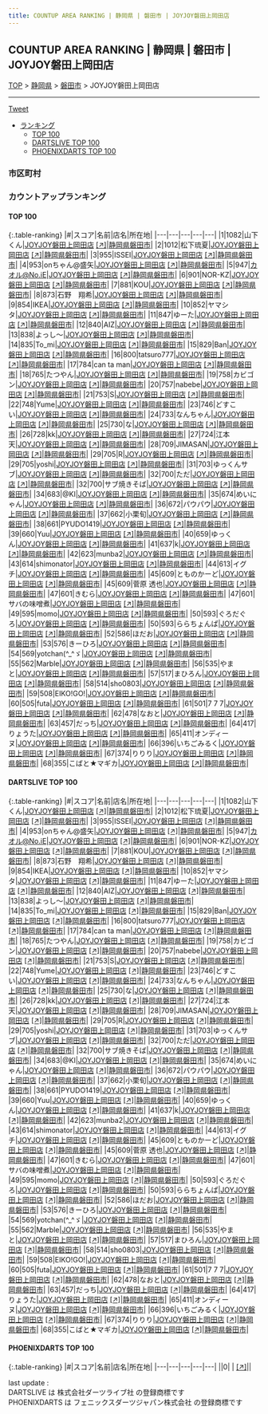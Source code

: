 ```yaml
---
title: COUNTUP AREA RANKING | 静岡県 | 磐田市 | JOYJOY磐田上岡田店
---
```

## COUNTUP AREA RANKING | 静岡県 | 磐田市 | JOYJOY磐田上岡田店

[TOP](/darts/rank/) > [静岡県](/darts/rank/静岡県/) > [磐田市](/darts/rank/静岡県/磐田市/) > JOYJOY磐田上岡田店

___

<a href="https://twitter.com/share?ref_src=twsrc%5Etfw" data-text="COUNTUP AREA RANKING | 静岡県磐田市JOYJOY磐田上岡田店" class="twitter-share-button" data-hashtags="DARTSLIVE,PHOENIXDARTS,darts,ダーツ" data-show-count="false">Tweet</a>

* [ランキング](#カウントアップランキング)
    * [TOP 100](#top-100)
    * [DARTSLIVE TOP 100](#dartslive-top-100)
    * [PHOENIXDARTS TOP 100](#phoenixdarts-top-100)

### 市区町村

<ul>

</ul>

### カウントアップランキング

#### TOP 100



{:.table-ranking}
|#|スコア|名前|店名|所在地|
|---|---|---|---|---|
|1|1082|<span class="rank-name-dl">山下くん</span>|<a href="/darts/rank/shops/cb6082c17771f089b21333aee1bd51e4.html">JOYJOY磐田上岡田店</a> <a href="https://search.dartslive.com/jp/shop/cb6082c17771f089b21333aee1bd51e4">[↗]</a>|<a href="/darts/rank/静岡県/磐田市">静岡県磐田市</a>|
|2|1012|<span class="rank-name-dl">松下琉夏</span>|<a href="/darts/rank/shops/cb6082c17771f089b21333aee1bd51e4.html">JOYJOY磐田上岡田店</a> <a href="https://search.dartslive.com/jp/shop/cb6082c17771f089b21333aee1bd51e4">[↗]</a>|<a href="/darts/rank/静岡県/磐田市">静岡県磐田市</a>|
|3|955|<span class="rank-name-dl">ISSEI</span>|<a href="/darts/rank/shops/cb6082c17771f089b21333aee1bd51e4.html">JOYJOY磐田上岡田店</a> <a href="https://search.dartslive.com/jp/shop/cb6082c17771f089b21333aee1bd51e4">[↗]</a>|<a href="/darts/rank/静岡県/磐田市">静岡県磐田市</a>|
|4|953|<span class="rank-name-dl">onちゃん@盛矢</span>|<a href="/darts/rank/shops/cb6082c17771f089b21333aee1bd51e4.html">JOYJOY磐田上岡田店</a> <a href="https://search.dartslive.com/jp/shop/cb6082c17771f089b21333aee1bd51e4">[↗]</a>|<a href="/darts/rank/静岡県/磐田市">静岡県磐田市</a>|
|5|947|<span class="rank-name-dl">カオル@No.iE</span>|<a href="/darts/rank/shops/cb6082c17771f089b21333aee1bd51e4.html">JOYJOY磐田上岡田店</a> <a href="https://search.dartslive.com/jp/shop/cb6082c17771f089b21333aee1bd51e4">[↗]</a>|<a href="/darts/rank/静岡県/磐田市">静岡県磐田市</a>|
|6|901|<span class="rank-name-dl">NOR-KZ</span>|<a href="/darts/rank/shops/cb6082c17771f089b21333aee1bd51e4.html">JOYJOY磐田上岡田店</a> <a href="https://search.dartslive.com/jp/shop/cb6082c17771f089b21333aee1bd51e4">[↗]</a>|<a href="/darts/rank/静岡県/磐田市">静岡県磐田市</a>|
|7|881|<span class="rank-name-dl">KOU</span>|<a href="/darts/rank/shops/cb6082c17771f089b21333aee1bd51e4.html">JOYJOY磐田上岡田店</a> <a href="https://search.dartslive.com/jp/shop/cb6082c17771f089b21333aee1bd51e4">[↗]</a>|<a href="/darts/rank/静岡県/磐田市">静岡県磐田市</a>|
|8|873|<span class="rank-name-dl">石野　翔希</span>|<a href="/darts/rank/shops/cb6082c17771f089b21333aee1bd51e4.html">JOYJOY磐田上岡田店</a> <a href="https://search.dartslive.com/jp/shop/cb6082c17771f089b21333aee1bd51e4">[↗]</a>|<a href="/darts/rank/静岡県/磐田市">静岡県磐田市</a>|
|9|854|<span class="rank-name-dl">IKEA</span>|<a href="/darts/rank/shops/cb6082c17771f089b21333aee1bd51e4.html">JOYJOY磐田上岡田店</a> <a href="https://search.dartslive.com/jp/shop/cb6082c17771f089b21333aee1bd51e4">[↗]</a>|<a href="/darts/rank/静岡県/磐田市">静岡県磐田市</a>|
|10|852|<span class="rank-name-dl">ヤマシタ</span>|<a href="/darts/rank/shops/cb6082c17771f089b21333aee1bd51e4.html">JOYJOY磐田上岡田店</a> <a href="https://search.dartslive.com/jp/shop/cb6082c17771f089b21333aee1bd51e4">[↗]</a>|<a href="/darts/rank/静岡県/磐田市">静岡県磐田市</a>|
|11|847|<span class="rank-name-dl">ゆーた</span>|<a href="/darts/rank/shops/cb6082c17771f089b21333aee1bd51e4.html">JOYJOY磐田上岡田店</a> <a href="https://search.dartslive.com/jp/shop/cb6082c17771f089b21333aee1bd51e4">[↗]</a>|<a href="/darts/rank/静岡県/磐田市">静岡県磐田市</a>|
|12|840|<span class="rank-name-dl">AIZ</span>|<a href="/darts/rank/shops/cb6082c17771f089b21333aee1bd51e4.html">JOYJOY磐田上岡田店</a> <a href="https://search.dartslive.com/jp/shop/cb6082c17771f089b21333aee1bd51e4">[↗]</a>|<a href="/darts/rank/静岡県/磐田市">静岡県磐田市</a>|
|13|838|<span class="rank-name-dl">よっし～</span>|<a href="/darts/rank/shops/cb6082c17771f089b21333aee1bd51e4.html">JOYJOY磐田上岡田店</a> <a href="https://search.dartslive.com/jp/shop/cb6082c17771f089b21333aee1bd51e4">[↗]</a>|<a href="/darts/rank/静岡県/磐田市">静岡県磐田市</a>|
|14|835|<span class="rank-name-dl">To_mi</span>|<a href="/darts/rank/shops/cb6082c17771f089b21333aee1bd51e4.html">JOYJOY磐田上岡田店</a> <a href="https://search.dartslive.com/jp/shop/cb6082c17771f089b21333aee1bd51e4">[↗]</a>|<a href="/darts/rank/静岡県/磐田市">静岡県磐田市</a>|
|15|829|<span class="rank-name-dl">Ban</span>|<a href="/darts/rank/shops/cb6082c17771f089b21333aee1bd51e4.html">JOYJOY磐田上岡田店</a> <a href="https://search.dartslive.com/jp/shop/cb6082c17771f089b21333aee1bd51e4">[↗]</a>|<a href="/darts/rank/静岡県/磐田市">静岡県磐田市</a>|
|16|800|<span class="rank-name-dl">tatsuro777</span>|<a href="/darts/rank/shops/cb6082c17771f089b21333aee1bd51e4.html">JOYJOY磐田上岡田店</a> <a href="https://search.dartslive.com/jp/shop/cb6082c17771f089b21333aee1bd51e4">[↗]</a>|<a href="/darts/rank/静岡県/磐田市">静岡県磐田市</a>|
|17|784|<span class="rank-name-dl">can ta man</span>|<a href="/darts/rank/shops/cb6082c17771f089b21333aee1bd51e4.html">JOYJOY磐田上岡田店</a> <a href="https://search.dartslive.com/jp/shop/cb6082c17771f089b21333aee1bd51e4">[↗]</a>|<a href="/darts/rank/静岡県/磐田市">静岡県磐田市</a>|
|18|765|<span class="rank-name-dl">たつやん</span>|<a href="/darts/rank/shops/cb6082c17771f089b21333aee1bd51e4.html">JOYJOY磐田上岡田店</a> <a href="https://search.dartslive.com/jp/shop/cb6082c17771f089b21333aee1bd51e4">[↗]</a>|<a href="/darts/rank/静岡県/磐田市">静岡県磐田市</a>|
|19|758|<span class="rank-name-dl">カビゴン</span>|<a href="/darts/rank/shops/cb6082c17771f089b21333aee1bd51e4.html">JOYJOY磐田上岡田店</a> <a href="https://search.dartslive.com/jp/shop/cb6082c17771f089b21333aee1bd51e4">[↗]</a>|<a href="/darts/rank/静岡県/磐田市">静岡県磐田市</a>|
|20|757|<span class="rank-name-dl">nabebe</span>|<a href="/darts/rank/shops/cb6082c17771f089b21333aee1bd51e4.html">JOYJOY磐田上岡田店</a> <a href="https://search.dartslive.com/jp/shop/cb6082c17771f089b21333aee1bd51e4">[↗]</a>|<a href="/darts/rank/静岡県/磐田市">静岡県磐田市</a>|
|21|753|<span class="rank-name-dl">S</span>|<a href="/darts/rank/shops/cb6082c17771f089b21333aee1bd51e4.html">JOYJOY磐田上岡田店</a> <a href="https://search.dartslive.com/jp/shop/cb6082c17771f089b21333aee1bd51e4">[↗]</a>|<a href="/darts/rank/静岡県/磐田市">静岡県磐田市</a>|
|22|748|<span class="rank-name-dl">Yume</span>|<a href="/darts/rank/shops/cb6082c17771f089b21333aee1bd51e4.html">JOYJOY磐田上岡田店</a> <a href="https://search.dartslive.com/jp/shop/cb6082c17771f089b21333aee1bd51e4">[↗]</a>|<a href="/darts/rank/静岡県/磐田市">静岡県磐田市</a>|
|23|746|<span class="rank-name-dl">どすこい</span>|<a href="/darts/rank/shops/cb6082c17771f089b21333aee1bd51e4.html">JOYJOY磐田上岡田店</a> <a href="https://search.dartslive.com/jp/shop/cb6082c17771f089b21333aee1bd51e4">[↗]</a>|<a href="/darts/rank/静岡県/磐田市">静岡県磐田市</a>|
|24|733|<span class="rank-name-dl">なんちゃん</span>|<a href="/darts/rank/shops/cb6082c17771f089b21333aee1bd51e4.html">JOYJOY磐田上岡田店</a> <a href="https://search.dartslive.com/jp/shop/cb6082c17771f089b21333aee1bd51e4">[↗]</a>|<a href="/darts/rank/静岡県/磐田市">静岡県磐田市</a>|
|25|730|<span class="rank-name-dl">な</span>|<a href="/darts/rank/shops/cb6082c17771f089b21333aee1bd51e4.html">JOYJOY磐田上岡田店</a> <a href="https://search.dartslive.com/jp/shop/cb6082c17771f089b21333aee1bd51e4">[↗]</a>|<a href="/darts/rank/静岡県/磐田市">静岡県磐田市</a>|
|26|728|<span class="rank-name-dl">kk</span>|<a href="/darts/rank/shops/cb6082c17771f089b21333aee1bd51e4.html">JOYJOY磐田上岡田店</a> <a href="https://search.dartslive.com/jp/shop/cb6082c17771f089b21333aee1bd51e4">[↗]</a>|<a href="/darts/rank/静岡県/磐田市">静岡県磐田市</a>|
|27|724|<span class="rank-name-dl">江本 天</span>|<a href="/darts/rank/shops/cb6082c17771f089b21333aee1bd51e4.html">JOYJOY磐田上岡田店</a> <a href="https://search.dartslive.com/jp/shop/cb6082c17771f089b21333aee1bd51e4">[↗]</a>|<a href="/darts/rank/静岡県/磐田市">静岡県磐田市</a>|
|28|709|<span class="rank-name-dl">JIMASAN</span>|<a href="/darts/rank/shops/cb6082c17771f089b21333aee1bd51e4.html">JOYJOY磐田上岡田店</a> <a href="https://search.dartslive.com/jp/shop/cb6082c17771f089b21333aee1bd51e4">[↗]</a>|<a href="/darts/rank/静岡県/磐田市">静岡県磐田市</a>|
|29|705|<span class="rank-name-dl">R</span>|<a href="/darts/rank/shops/cb6082c17771f089b21333aee1bd51e4.html">JOYJOY磐田上岡田店</a> <a href="https://search.dartslive.com/jp/shop/cb6082c17771f089b21333aee1bd51e4">[↗]</a>|<a href="/darts/rank/静岡県/磐田市">静岡県磐田市</a>|
|29|705|<span class="rank-name-dl">yoshi</span>|<a href="/darts/rank/shops/cb6082c17771f089b21333aee1bd51e4.html">JOYJOY磐田上岡田店</a> <a href="https://search.dartslive.com/jp/shop/cb6082c17771f089b21333aee1bd51e4">[↗]</a>|<a href="/darts/rank/静岡県/磐田市">静岡県磐田市</a>|
|31|703|<span class="rank-name-dl">ゆっくんサブ</span>|<a href="/darts/rank/shops/cb6082c17771f089b21333aee1bd51e4.html">JOYJOY磐田上岡田店</a> <a href="https://search.dartslive.com/jp/shop/cb6082c17771f089b21333aee1bd51e4">[↗]</a>|<a href="/darts/rank/静岡県/磐田市">静岡県磐田市</a>|
|32|700|<span class="rank-name-dl">ただ</span>|<a href="/darts/rank/shops/cb6082c17771f089b21333aee1bd51e4.html">JOYJOY磐田上岡田店</a> <a href="https://search.dartslive.com/jp/shop/cb6082c17771f089b21333aee1bd51e4">[↗]</a>|<a href="/darts/rank/静岡県/磐田市">静岡県磐田市</a>|
|32|700|<span class="rank-name-dl">サブ焼きそば</span>|<a href="/darts/rank/shops/cb6082c17771f089b21333aee1bd51e4.html">JOYJOY磐田上岡田店</a> <a href="https://search.dartslive.com/jp/shop/cb6082c17771f089b21333aee1bd51e4">[↗]</a>|<a href="/darts/rank/静岡県/磐田市">静岡県磐田市</a>|
|34|683|<span class="rank-name-dl">@KI</span>|<a href="/darts/rank/shops/cb6082c17771f089b21333aee1bd51e4.html">JOYJOY磐田上岡田店</a> <a href="https://search.dartslive.com/jp/shop/cb6082c17771f089b21333aee1bd51e4">[↗]</a>|<a href="/darts/rank/静岡県/磐田市">静岡県磐田市</a>|
|35|674|<span class="rank-name-dl">めいにゃん</span>|<a href="/darts/rank/shops/cb6082c17771f089b21333aee1bd51e4.html">JOYJOY磐田上岡田店</a> <a href="https://search.dartslive.com/jp/shop/cb6082c17771f089b21333aee1bd51e4">[↗]</a>|<a href="/darts/rank/静岡県/磐田市">静岡県磐田市</a>|
|36|672|<span class="rank-name-dl">パウパウ</span>|<a href="/darts/rank/shops/cb6082c17771f089b21333aee1bd51e4.html">JOYJOY磐田上岡田店</a> <a href="https://search.dartslive.com/jp/shop/cb6082c17771f089b21333aee1bd51e4">[↗]</a>|<a href="/darts/rank/静岡県/磐田市">静岡県磐田市</a>|
|37|662|<span class="rank-name-dl">小栗旬</span>|<a href="/darts/rank/shops/cb6082c17771f089b21333aee1bd51e4.html">JOYJOY磐田上岡田店</a> <a href="https://search.dartslive.com/jp/shop/cb6082c17771f089b21333aee1bd51e4">[↗]</a>|<a href="/darts/rank/静岡県/磐田市">静岡県磐田市</a>|
|38|661|<span class="rank-name-dl">PYUDO1419</span>|<a href="/darts/rank/shops/cb6082c17771f089b21333aee1bd51e4.html">JOYJOY磐田上岡田店</a> <a href="https://search.dartslive.com/jp/shop/cb6082c17771f089b21333aee1bd51e4">[↗]</a>|<a href="/darts/rank/静岡県/磐田市">静岡県磐田市</a>|
|39|660|<span class="rank-name-dl">Yuu</span>|<a href="/darts/rank/shops/cb6082c17771f089b21333aee1bd51e4.html">JOYJOY磐田上岡田店</a> <a href="https://search.dartslive.com/jp/shop/cb6082c17771f089b21333aee1bd51e4">[↗]</a>|<a href="/darts/rank/静岡県/磐田市">静岡県磐田市</a>|
|40|659|<span class="rank-name-dl">ゆっくん</span>|<a href="/darts/rank/shops/cb6082c17771f089b21333aee1bd51e4.html">JOYJOY磐田上岡田店</a> <a href="https://search.dartslive.com/jp/shop/cb6082c17771f089b21333aee1bd51e4">[↗]</a>|<a href="/darts/rank/静岡県/磐田市">静岡県磐田市</a>|
|41|637|<span class="rank-name-dl">k</span>|<a href="/darts/rank/shops/cb6082c17771f089b21333aee1bd51e4.html">JOYJOY磐田上岡田店</a> <a href="https://search.dartslive.com/jp/shop/cb6082c17771f089b21333aee1bd51e4">[↗]</a>|<a href="/darts/rank/静岡県/磐田市">静岡県磐田市</a>|
|42|623|<span class="rank-name-dl">munba2</span>|<a href="/darts/rank/shops/cb6082c17771f089b21333aee1bd51e4.html">JOYJOY磐田上岡田店</a> <a href="https://search.dartslive.com/jp/shop/cb6082c17771f089b21333aee1bd51e4">[↗]</a>|<a href="/darts/rank/静岡県/磐田市">静岡県磐田市</a>|
|43|614|<span class="rank-name-dl">shimonator</span>|<a href="/darts/rank/shops/cb6082c17771f089b21333aee1bd51e4.html">JOYJOY磐田上岡田店</a> <a href="https://search.dartslive.com/jp/shop/cb6082c17771f089b21333aee1bd51e4">[↗]</a>|<a href="/darts/rank/静岡県/磐田市">静岡県磐田市</a>|
|44|613|<span class="rank-name-dl">イグチ</span>|<a href="/darts/rank/shops/cb6082c17771f089b21333aee1bd51e4.html">JOYJOY磐田上岡田店</a> <a href="https://search.dartslive.com/jp/shop/cb6082c17771f089b21333aee1bd51e4">[↗]</a>|<a href="/darts/rank/静岡県/磐田市">静岡県磐田市</a>|
|45|609|<span class="rank-name-dl">とものかーど</span>|<a href="/darts/rank/shops/cb6082c17771f089b21333aee1bd51e4.html">JOYJOY磐田上岡田店</a> <a href="https://search.dartslive.com/jp/shop/cb6082c17771f089b21333aee1bd51e4">[↗]</a>|<a href="/darts/rank/静岡県/磐田市">静岡県磐田市</a>|
|45|609|<span class="rank-name-dl">菅原 透也</span>|<a href="/darts/rank/shops/cb6082c17771f089b21333aee1bd51e4.html">JOYJOY磐田上岡田店</a> <a href="https://search.dartslive.com/jp/shop/cb6082c17771f089b21333aee1bd51e4">[↗]</a>|<a href="/darts/rank/静岡県/磐田市">静岡県磐田市</a>|
|47|601|<span class="rank-name-dl">きむら</span>|<a href="/darts/rank/shops/cb6082c17771f089b21333aee1bd51e4.html">JOYJOY磐田上岡田店</a> <a href="https://search.dartslive.com/jp/shop/cb6082c17771f089b21333aee1bd51e4">[↗]</a>|<a href="/darts/rank/静岡県/磐田市">静岡県磐田市</a>|
|47|601|<span class="rank-name-dl">サバの味噌煮</span>|<a href="/darts/rank/shops/cb6082c17771f089b21333aee1bd51e4.html">JOYJOY磐田上岡田店</a> <a href="https://search.dartslive.com/jp/shop/cb6082c17771f089b21333aee1bd51e4">[↗]</a>|<a href="/darts/rank/静岡県/磐田市">静岡県磐田市</a>|
|49|595|<span class="rank-name-dl">momo</span>|<a href="/darts/rank/shops/cb6082c17771f089b21333aee1bd51e4.html">JOYJOY磐田上岡田店</a> <a href="https://search.dartslive.com/jp/shop/cb6082c17771f089b21333aee1bd51e4">[↗]</a>|<a href="/darts/rank/静岡県/磐田市">静岡県磐田市</a>|
|50|593|<span class="rank-name-dl">ぐろだぐろ</span>|<a href="/darts/rank/shops/cb6082c17771f089b21333aee1bd51e4.html">JOYJOY磐田上岡田店</a> <a href="https://search.dartslive.com/jp/shop/cb6082c17771f089b21333aee1bd51e4">[↗]</a>|<a href="/darts/rank/静岡県/磐田市">静岡県磐田市</a>|
|50|593|<span class="rank-name-dl">ららちょんぱ</span>|<a href="/darts/rank/shops/cb6082c17771f089b21333aee1bd51e4.html">JOYJOY磐田上岡田店</a> <a href="https://search.dartslive.com/jp/shop/cb6082c17771f089b21333aee1bd51e4">[↗]</a>|<a href="/darts/rank/静岡県/磐田市">静岡県磐田市</a>|
|52|586|<span class="rank-name-dl">ほだお</span>|<a href="/darts/rank/shops/cb6082c17771f089b21333aee1bd51e4.html">JOYJOY磐田上岡田店</a> <a href="https://search.dartslive.com/jp/shop/cb6082c17771f089b21333aee1bd51e4">[↗]</a>|<a href="/darts/rank/静岡県/磐田市">静岡県磐田市</a>|
|53|576|<span class="rank-name-dl">きーひろ</span>|<a href="/darts/rank/shops/cb6082c17771f089b21333aee1bd51e4.html">JOYJOY磐田上岡田店</a> <a href="https://search.dartslive.com/jp/shop/cb6082c17771f089b21333aee1bd51e4">[↗]</a>|<a href="/darts/rank/静岡県/磐田市">静岡県磐田市</a>|
|54|569|<span class="rank-name-dl">yotchan(^_^ゞ</span>|<a href="/darts/rank/shops/cb6082c17771f089b21333aee1bd51e4.html">JOYJOY磐田上岡田店</a> <a href="https://search.dartslive.com/jp/shop/cb6082c17771f089b21333aee1bd51e4">[↗]</a>|<a href="/darts/rank/静岡県/磐田市">静岡県磐田市</a>|
|55|562|<span class="rank-name-dl">Marble</span>|<a href="/darts/rank/shops/cb6082c17771f089b21333aee1bd51e4.html">JOYJOY磐田上岡田店</a> <a href="https://search.dartslive.com/jp/shop/cb6082c17771f089b21333aee1bd51e4">[↗]</a>|<a href="/darts/rank/静岡県/磐田市">静岡県磐田市</a>|
|56|535|<span class="rank-name-dl">やまと</span>|<a href="/darts/rank/shops/cb6082c17771f089b21333aee1bd51e4.html">JOYJOY磐田上岡田店</a> <a href="https://search.dartslive.com/jp/shop/cb6082c17771f089b21333aee1bd51e4">[↗]</a>|<a href="/darts/rank/静岡県/磐田市">静岡県磐田市</a>|
|57|517|<span class="rank-name-dl">まひろん</span>|<a href="/darts/rank/shops/cb6082c17771f089b21333aee1bd51e4.html">JOYJOY磐田上岡田店</a> <a href="https://search.dartslive.com/jp/shop/cb6082c17771f089b21333aee1bd51e4">[↗]</a>|<a href="/darts/rank/静岡県/磐田市">静岡県磐田市</a>|
|58|514|<span class="rank-name-dl">sho0803</span>|<a href="/darts/rank/shops/cb6082c17771f089b21333aee1bd51e4.html">JOYJOY磐田上岡田店</a> <a href="https://search.dartslive.com/jp/shop/cb6082c17771f089b21333aee1bd51e4">[↗]</a>|<a href="/darts/rank/静岡県/磐田市">静岡県磐田市</a>|
|59|508|<span class="rank-name-dl">EIKO!GO!</span>|<a href="/darts/rank/shops/cb6082c17771f089b21333aee1bd51e4.html">JOYJOY磐田上岡田店</a> <a href="https://search.dartslive.com/jp/shop/cb6082c17771f089b21333aee1bd51e4">[↗]</a>|<a href="/darts/rank/静岡県/磐田市">静岡県磐田市</a>|
|60|505|<span class="rank-name-dl">futa</span>|<a href="/darts/rank/shops/cb6082c17771f089b21333aee1bd51e4.html">JOYJOY磐田上岡田店</a> <a href="https://search.dartslive.com/jp/shop/cb6082c17771f089b21333aee1bd51e4">[↗]</a>|<a href="/darts/rank/静岡県/磐田市">静岡県磐田市</a>|
|61|501|<span class="rank-name-dl">7 7 7</span>|<a href="/darts/rank/shops/cb6082c17771f089b21333aee1bd51e4.html">JOYJOY磐田上岡田店</a> <a href="https://search.dartslive.com/jp/shop/cb6082c17771f089b21333aee1bd51e4">[↗]</a>|<a href="/darts/rank/静岡県/磐田市">静岡県磐田市</a>|
|62|478|<span class="rank-name-dl">なおと</span>|<a href="/darts/rank/shops/cb6082c17771f089b21333aee1bd51e4.html">JOYJOY磐田上岡田店</a> <a href="https://search.dartslive.com/jp/shop/cb6082c17771f089b21333aee1bd51e4">[↗]</a>|<a href="/darts/rank/静岡県/磐田市">静岡県磐田市</a>|
|63|457|<span class="rank-name-dl">だっち</span>|<a href="/darts/rank/shops/cb6082c17771f089b21333aee1bd51e4.html">JOYJOY磐田上岡田店</a> <a href="https://search.dartslive.com/jp/shop/cb6082c17771f089b21333aee1bd51e4">[↗]</a>|<a href="/darts/rank/静岡県/磐田市">静岡県磐田市</a>|
|64|417|<span class="rank-name-dl">りょうた</span>|<a href="/darts/rank/shops/cb6082c17771f089b21333aee1bd51e4.html">JOYJOY磐田上岡田店</a> <a href="https://search.dartslive.com/jp/shop/cb6082c17771f089b21333aee1bd51e4">[↗]</a>|<a href="/darts/rank/静岡県/磐田市">静岡県磐田市</a>|
|65|411|<span class="rank-name-dl">オンディーヌ</span>|<a href="/darts/rank/shops/cb6082c17771f089b21333aee1bd51e4.html">JOYJOY磐田上岡田店</a> <a href="https://search.dartslive.com/jp/shop/cb6082c17771f089b21333aee1bd51e4">[↗]</a>|<a href="/darts/rank/静岡県/磐田市">静岡県磐田市</a>|
|66|396|<span class="rank-name-dl">いちごみるく</span>|<a href="/darts/rank/shops/cb6082c17771f089b21333aee1bd51e4.html">JOYJOY磐田上岡田店</a> <a href="https://search.dartslive.com/jp/shop/cb6082c17771f089b21333aee1bd51e4">[↗]</a>|<a href="/darts/rank/静岡県/磐田市">静岡県磐田市</a>|
|67|374|<span class="rank-name-dl">りりり</span>|<a href="/darts/rank/shops/cb6082c17771f089b21333aee1bd51e4.html">JOYJOY磐田上岡田店</a> <a href="https://search.dartslive.com/jp/shop/cb6082c17771f089b21333aee1bd51e4">[↗]</a>|<a href="/darts/rank/静岡県/磐田市">静岡県磐田市</a>|
|68|355|<span class="rank-name-dl">こばと★マギカ</span>|<a href="/darts/rank/shops/cb6082c17771f089b21333aee1bd51e4.html">JOYJOY磐田上岡田店</a> <a href="https://search.dartslive.com/jp/shop/cb6082c17771f089b21333aee1bd51e4">[↗]</a>|<a href="/darts/rank/静岡県/磐田市">静岡県磐田市</a>|


#### DARTSLIVE TOP 100



{:.table-ranking}
|#|スコア|名前|店名|所在地|
|---|---|---|---|---|
|1|1082|<span class="rank-name-dl">山下くん</span>|<a href="/darts/rank/shops/cb6082c17771f089b21333aee1bd51e4.html">JOYJOY磐田上岡田店</a> <a href="https://search.dartslive.com/jp/shop/cb6082c17771f089b21333aee1bd51e4">[↗]</a>|<a href="/darts/rank/静岡県/磐田市">静岡県磐田市</a>|
|2|1012|<span class="rank-name-dl">松下琉夏</span>|<a href="/darts/rank/shops/cb6082c17771f089b21333aee1bd51e4.html">JOYJOY磐田上岡田店</a> <a href="https://search.dartslive.com/jp/shop/cb6082c17771f089b21333aee1bd51e4">[↗]</a>|<a href="/darts/rank/静岡県/磐田市">静岡県磐田市</a>|
|3|955|<span class="rank-name-dl">ISSEI</span>|<a href="/darts/rank/shops/cb6082c17771f089b21333aee1bd51e4.html">JOYJOY磐田上岡田店</a> <a href="https://search.dartslive.com/jp/shop/cb6082c17771f089b21333aee1bd51e4">[↗]</a>|<a href="/darts/rank/静岡県/磐田市">静岡県磐田市</a>|
|4|953|<span class="rank-name-dl">onちゃん@盛矢</span>|<a href="/darts/rank/shops/cb6082c17771f089b21333aee1bd51e4.html">JOYJOY磐田上岡田店</a> <a href="https://search.dartslive.com/jp/shop/cb6082c17771f089b21333aee1bd51e4">[↗]</a>|<a href="/darts/rank/静岡県/磐田市">静岡県磐田市</a>|
|5|947|<span class="rank-name-dl">カオル@No.iE</span>|<a href="/darts/rank/shops/cb6082c17771f089b21333aee1bd51e4.html">JOYJOY磐田上岡田店</a> <a href="https://search.dartslive.com/jp/shop/cb6082c17771f089b21333aee1bd51e4">[↗]</a>|<a href="/darts/rank/静岡県/磐田市">静岡県磐田市</a>|
|6|901|<span class="rank-name-dl">NOR-KZ</span>|<a href="/darts/rank/shops/cb6082c17771f089b21333aee1bd51e4.html">JOYJOY磐田上岡田店</a> <a href="https://search.dartslive.com/jp/shop/cb6082c17771f089b21333aee1bd51e4">[↗]</a>|<a href="/darts/rank/静岡県/磐田市">静岡県磐田市</a>|
|7|881|<span class="rank-name-dl">KOU</span>|<a href="/darts/rank/shops/cb6082c17771f089b21333aee1bd51e4.html">JOYJOY磐田上岡田店</a> <a href="https://search.dartslive.com/jp/shop/cb6082c17771f089b21333aee1bd51e4">[↗]</a>|<a href="/darts/rank/静岡県/磐田市">静岡県磐田市</a>|
|8|873|<span class="rank-name-dl">石野　翔希</span>|<a href="/darts/rank/shops/cb6082c17771f089b21333aee1bd51e4.html">JOYJOY磐田上岡田店</a> <a href="https://search.dartslive.com/jp/shop/cb6082c17771f089b21333aee1bd51e4">[↗]</a>|<a href="/darts/rank/静岡県/磐田市">静岡県磐田市</a>|
|9|854|<span class="rank-name-dl">IKEA</span>|<a href="/darts/rank/shops/cb6082c17771f089b21333aee1bd51e4.html">JOYJOY磐田上岡田店</a> <a href="https://search.dartslive.com/jp/shop/cb6082c17771f089b21333aee1bd51e4">[↗]</a>|<a href="/darts/rank/静岡県/磐田市">静岡県磐田市</a>|
|10|852|<span class="rank-name-dl">ヤマシタ</span>|<a href="/darts/rank/shops/cb6082c17771f089b21333aee1bd51e4.html">JOYJOY磐田上岡田店</a> <a href="https://search.dartslive.com/jp/shop/cb6082c17771f089b21333aee1bd51e4">[↗]</a>|<a href="/darts/rank/静岡県/磐田市">静岡県磐田市</a>|
|11|847|<span class="rank-name-dl">ゆーた</span>|<a href="/darts/rank/shops/cb6082c17771f089b21333aee1bd51e4.html">JOYJOY磐田上岡田店</a> <a href="https://search.dartslive.com/jp/shop/cb6082c17771f089b21333aee1bd51e4">[↗]</a>|<a href="/darts/rank/静岡県/磐田市">静岡県磐田市</a>|
|12|840|<span class="rank-name-dl">AIZ</span>|<a href="/darts/rank/shops/cb6082c17771f089b21333aee1bd51e4.html">JOYJOY磐田上岡田店</a> <a href="https://search.dartslive.com/jp/shop/cb6082c17771f089b21333aee1bd51e4">[↗]</a>|<a href="/darts/rank/静岡県/磐田市">静岡県磐田市</a>|
|13|838|<span class="rank-name-dl">よっし～</span>|<a href="/darts/rank/shops/cb6082c17771f089b21333aee1bd51e4.html">JOYJOY磐田上岡田店</a> <a href="https://search.dartslive.com/jp/shop/cb6082c17771f089b21333aee1bd51e4">[↗]</a>|<a href="/darts/rank/静岡県/磐田市">静岡県磐田市</a>|
|14|835|<span class="rank-name-dl">To_mi</span>|<a href="/darts/rank/shops/cb6082c17771f089b21333aee1bd51e4.html">JOYJOY磐田上岡田店</a> <a href="https://search.dartslive.com/jp/shop/cb6082c17771f089b21333aee1bd51e4">[↗]</a>|<a href="/darts/rank/静岡県/磐田市">静岡県磐田市</a>|
|15|829|<span class="rank-name-dl">Ban</span>|<a href="/darts/rank/shops/cb6082c17771f089b21333aee1bd51e4.html">JOYJOY磐田上岡田店</a> <a href="https://search.dartslive.com/jp/shop/cb6082c17771f089b21333aee1bd51e4">[↗]</a>|<a href="/darts/rank/静岡県/磐田市">静岡県磐田市</a>|
|16|800|<span class="rank-name-dl">tatsuro777</span>|<a href="/darts/rank/shops/cb6082c17771f089b21333aee1bd51e4.html">JOYJOY磐田上岡田店</a> <a href="https://search.dartslive.com/jp/shop/cb6082c17771f089b21333aee1bd51e4">[↗]</a>|<a href="/darts/rank/静岡県/磐田市">静岡県磐田市</a>|
|17|784|<span class="rank-name-dl">can ta man</span>|<a href="/darts/rank/shops/cb6082c17771f089b21333aee1bd51e4.html">JOYJOY磐田上岡田店</a> <a href="https://search.dartslive.com/jp/shop/cb6082c17771f089b21333aee1bd51e4">[↗]</a>|<a href="/darts/rank/静岡県/磐田市">静岡県磐田市</a>|
|18|765|<span class="rank-name-dl">たつやん</span>|<a href="/darts/rank/shops/cb6082c17771f089b21333aee1bd51e4.html">JOYJOY磐田上岡田店</a> <a href="https://search.dartslive.com/jp/shop/cb6082c17771f089b21333aee1bd51e4">[↗]</a>|<a href="/darts/rank/静岡県/磐田市">静岡県磐田市</a>|
|19|758|<span class="rank-name-dl">カビゴン</span>|<a href="/darts/rank/shops/cb6082c17771f089b21333aee1bd51e4.html">JOYJOY磐田上岡田店</a> <a href="https://search.dartslive.com/jp/shop/cb6082c17771f089b21333aee1bd51e4">[↗]</a>|<a href="/darts/rank/静岡県/磐田市">静岡県磐田市</a>|
|20|757|<span class="rank-name-dl">nabebe</span>|<a href="/darts/rank/shops/cb6082c17771f089b21333aee1bd51e4.html">JOYJOY磐田上岡田店</a> <a href="https://search.dartslive.com/jp/shop/cb6082c17771f089b21333aee1bd51e4">[↗]</a>|<a href="/darts/rank/静岡県/磐田市">静岡県磐田市</a>|
|21|753|<span class="rank-name-dl">S</span>|<a href="/darts/rank/shops/cb6082c17771f089b21333aee1bd51e4.html">JOYJOY磐田上岡田店</a> <a href="https://search.dartslive.com/jp/shop/cb6082c17771f089b21333aee1bd51e4">[↗]</a>|<a href="/darts/rank/静岡県/磐田市">静岡県磐田市</a>|
|22|748|<span class="rank-name-dl">Yume</span>|<a href="/darts/rank/shops/cb6082c17771f089b21333aee1bd51e4.html">JOYJOY磐田上岡田店</a> <a href="https://search.dartslive.com/jp/shop/cb6082c17771f089b21333aee1bd51e4">[↗]</a>|<a href="/darts/rank/静岡県/磐田市">静岡県磐田市</a>|
|23|746|<span class="rank-name-dl">どすこい</span>|<a href="/darts/rank/shops/cb6082c17771f089b21333aee1bd51e4.html">JOYJOY磐田上岡田店</a> <a href="https://search.dartslive.com/jp/shop/cb6082c17771f089b21333aee1bd51e4">[↗]</a>|<a href="/darts/rank/静岡県/磐田市">静岡県磐田市</a>|
|24|733|<span class="rank-name-dl">なんちゃん</span>|<a href="/darts/rank/shops/cb6082c17771f089b21333aee1bd51e4.html">JOYJOY磐田上岡田店</a> <a href="https://search.dartslive.com/jp/shop/cb6082c17771f089b21333aee1bd51e4">[↗]</a>|<a href="/darts/rank/静岡県/磐田市">静岡県磐田市</a>|
|25|730|<span class="rank-name-dl">な</span>|<a href="/darts/rank/shops/cb6082c17771f089b21333aee1bd51e4.html">JOYJOY磐田上岡田店</a> <a href="https://search.dartslive.com/jp/shop/cb6082c17771f089b21333aee1bd51e4">[↗]</a>|<a href="/darts/rank/静岡県/磐田市">静岡県磐田市</a>|
|26|728|<span class="rank-name-dl">kk</span>|<a href="/darts/rank/shops/cb6082c17771f089b21333aee1bd51e4.html">JOYJOY磐田上岡田店</a> <a href="https://search.dartslive.com/jp/shop/cb6082c17771f089b21333aee1bd51e4">[↗]</a>|<a href="/darts/rank/静岡県/磐田市">静岡県磐田市</a>|
|27|724|<span class="rank-name-dl">江本 天</span>|<a href="/darts/rank/shops/cb6082c17771f089b21333aee1bd51e4.html">JOYJOY磐田上岡田店</a> <a href="https://search.dartslive.com/jp/shop/cb6082c17771f089b21333aee1bd51e4">[↗]</a>|<a href="/darts/rank/静岡県/磐田市">静岡県磐田市</a>|
|28|709|<span class="rank-name-dl">JIMASAN</span>|<a href="/darts/rank/shops/cb6082c17771f089b21333aee1bd51e4.html">JOYJOY磐田上岡田店</a> <a href="https://search.dartslive.com/jp/shop/cb6082c17771f089b21333aee1bd51e4">[↗]</a>|<a href="/darts/rank/静岡県/磐田市">静岡県磐田市</a>|
|29|705|<span class="rank-name-dl">R</span>|<a href="/darts/rank/shops/cb6082c17771f089b21333aee1bd51e4.html">JOYJOY磐田上岡田店</a> <a href="https://search.dartslive.com/jp/shop/cb6082c17771f089b21333aee1bd51e4">[↗]</a>|<a href="/darts/rank/静岡県/磐田市">静岡県磐田市</a>|
|29|705|<span class="rank-name-dl">yoshi</span>|<a href="/darts/rank/shops/cb6082c17771f089b21333aee1bd51e4.html">JOYJOY磐田上岡田店</a> <a href="https://search.dartslive.com/jp/shop/cb6082c17771f089b21333aee1bd51e4">[↗]</a>|<a href="/darts/rank/静岡県/磐田市">静岡県磐田市</a>|
|31|703|<span class="rank-name-dl">ゆっくんサブ</span>|<a href="/darts/rank/shops/cb6082c17771f089b21333aee1bd51e4.html">JOYJOY磐田上岡田店</a> <a href="https://search.dartslive.com/jp/shop/cb6082c17771f089b21333aee1bd51e4">[↗]</a>|<a href="/darts/rank/静岡県/磐田市">静岡県磐田市</a>|
|32|700|<span class="rank-name-dl">ただ</span>|<a href="/darts/rank/shops/cb6082c17771f089b21333aee1bd51e4.html">JOYJOY磐田上岡田店</a> <a href="https://search.dartslive.com/jp/shop/cb6082c17771f089b21333aee1bd51e4">[↗]</a>|<a href="/darts/rank/静岡県/磐田市">静岡県磐田市</a>|
|32|700|<span class="rank-name-dl">サブ焼きそば</span>|<a href="/darts/rank/shops/cb6082c17771f089b21333aee1bd51e4.html">JOYJOY磐田上岡田店</a> <a href="https://search.dartslive.com/jp/shop/cb6082c17771f089b21333aee1bd51e4">[↗]</a>|<a href="/darts/rank/静岡県/磐田市">静岡県磐田市</a>|
|34|683|<span class="rank-name-dl">@KI</span>|<a href="/darts/rank/shops/cb6082c17771f089b21333aee1bd51e4.html">JOYJOY磐田上岡田店</a> <a href="https://search.dartslive.com/jp/shop/cb6082c17771f089b21333aee1bd51e4">[↗]</a>|<a href="/darts/rank/静岡県/磐田市">静岡県磐田市</a>|
|35|674|<span class="rank-name-dl">めいにゃん</span>|<a href="/darts/rank/shops/cb6082c17771f089b21333aee1bd51e4.html">JOYJOY磐田上岡田店</a> <a href="https://search.dartslive.com/jp/shop/cb6082c17771f089b21333aee1bd51e4">[↗]</a>|<a href="/darts/rank/静岡県/磐田市">静岡県磐田市</a>|
|36|672|<span class="rank-name-dl">パウパウ</span>|<a href="/darts/rank/shops/cb6082c17771f089b21333aee1bd51e4.html">JOYJOY磐田上岡田店</a> <a href="https://search.dartslive.com/jp/shop/cb6082c17771f089b21333aee1bd51e4">[↗]</a>|<a href="/darts/rank/静岡県/磐田市">静岡県磐田市</a>|
|37|662|<span class="rank-name-dl">小栗旬</span>|<a href="/darts/rank/shops/cb6082c17771f089b21333aee1bd51e4.html">JOYJOY磐田上岡田店</a> <a href="https://search.dartslive.com/jp/shop/cb6082c17771f089b21333aee1bd51e4">[↗]</a>|<a href="/darts/rank/静岡県/磐田市">静岡県磐田市</a>|
|38|661|<span class="rank-name-dl">PYUDO1419</span>|<a href="/darts/rank/shops/cb6082c17771f089b21333aee1bd51e4.html">JOYJOY磐田上岡田店</a> <a href="https://search.dartslive.com/jp/shop/cb6082c17771f089b21333aee1bd51e4">[↗]</a>|<a href="/darts/rank/静岡県/磐田市">静岡県磐田市</a>|
|39|660|<span class="rank-name-dl">Yuu</span>|<a href="/darts/rank/shops/cb6082c17771f089b21333aee1bd51e4.html">JOYJOY磐田上岡田店</a> <a href="https://search.dartslive.com/jp/shop/cb6082c17771f089b21333aee1bd51e4">[↗]</a>|<a href="/darts/rank/静岡県/磐田市">静岡県磐田市</a>|
|40|659|<span class="rank-name-dl">ゆっくん</span>|<a href="/darts/rank/shops/cb6082c17771f089b21333aee1bd51e4.html">JOYJOY磐田上岡田店</a> <a href="https://search.dartslive.com/jp/shop/cb6082c17771f089b21333aee1bd51e4">[↗]</a>|<a href="/darts/rank/静岡県/磐田市">静岡県磐田市</a>|
|41|637|<span class="rank-name-dl">k</span>|<a href="/darts/rank/shops/cb6082c17771f089b21333aee1bd51e4.html">JOYJOY磐田上岡田店</a> <a href="https://search.dartslive.com/jp/shop/cb6082c17771f089b21333aee1bd51e4">[↗]</a>|<a href="/darts/rank/静岡県/磐田市">静岡県磐田市</a>|
|42|623|<span class="rank-name-dl">munba2</span>|<a href="/darts/rank/shops/cb6082c17771f089b21333aee1bd51e4.html">JOYJOY磐田上岡田店</a> <a href="https://search.dartslive.com/jp/shop/cb6082c17771f089b21333aee1bd51e4">[↗]</a>|<a href="/darts/rank/静岡県/磐田市">静岡県磐田市</a>|
|43|614|<span class="rank-name-dl">shimonator</span>|<a href="/darts/rank/shops/cb6082c17771f089b21333aee1bd51e4.html">JOYJOY磐田上岡田店</a> <a href="https://search.dartslive.com/jp/shop/cb6082c17771f089b21333aee1bd51e4">[↗]</a>|<a href="/darts/rank/静岡県/磐田市">静岡県磐田市</a>|
|44|613|<span class="rank-name-dl">イグチ</span>|<a href="/darts/rank/shops/cb6082c17771f089b21333aee1bd51e4.html">JOYJOY磐田上岡田店</a> <a href="https://search.dartslive.com/jp/shop/cb6082c17771f089b21333aee1bd51e4">[↗]</a>|<a href="/darts/rank/静岡県/磐田市">静岡県磐田市</a>|
|45|609|<span class="rank-name-dl">とものかーど</span>|<a href="/darts/rank/shops/cb6082c17771f089b21333aee1bd51e4.html">JOYJOY磐田上岡田店</a> <a href="https://search.dartslive.com/jp/shop/cb6082c17771f089b21333aee1bd51e4">[↗]</a>|<a href="/darts/rank/静岡県/磐田市">静岡県磐田市</a>|
|45|609|<span class="rank-name-dl">菅原 透也</span>|<a href="/darts/rank/shops/cb6082c17771f089b21333aee1bd51e4.html">JOYJOY磐田上岡田店</a> <a href="https://search.dartslive.com/jp/shop/cb6082c17771f089b21333aee1bd51e4">[↗]</a>|<a href="/darts/rank/静岡県/磐田市">静岡県磐田市</a>|
|47|601|<span class="rank-name-dl">きむら</span>|<a href="/darts/rank/shops/cb6082c17771f089b21333aee1bd51e4.html">JOYJOY磐田上岡田店</a> <a href="https://search.dartslive.com/jp/shop/cb6082c17771f089b21333aee1bd51e4">[↗]</a>|<a href="/darts/rank/静岡県/磐田市">静岡県磐田市</a>|
|47|601|<span class="rank-name-dl">サバの味噌煮</span>|<a href="/darts/rank/shops/cb6082c17771f089b21333aee1bd51e4.html">JOYJOY磐田上岡田店</a> <a href="https://search.dartslive.com/jp/shop/cb6082c17771f089b21333aee1bd51e4">[↗]</a>|<a href="/darts/rank/静岡県/磐田市">静岡県磐田市</a>|
|49|595|<span class="rank-name-dl">momo</span>|<a href="/darts/rank/shops/cb6082c17771f089b21333aee1bd51e4.html">JOYJOY磐田上岡田店</a> <a href="https://search.dartslive.com/jp/shop/cb6082c17771f089b21333aee1bd51e4">[↗]</a>|<a href="/darts/rank/静岡県/磐田市">静岡県磐田市</a>|
|50|593|<span class="rank-name-dl">ぐろだぐろ</span>|<a href="/darts/rank/shops/cb6082c17771f089b21333aee1bd51e4.html">JOYJOY磐田上岡田店</a> <a href="https://search.dartslive.com/jp/shop/cb6082c17771f089b21333aee1bd51e4">[↗]</a>|<a href="/darts/rank/静岡県/磐田市">静岡県磐田市</a>|
|50|593|<span class="rank-name-dl">ららちょんぱ</span>|<a href="/darts/rank/shops/cb6082c17771f089b21333aee1bd51e4.html">JOYJOY磐田上岡田店</a> <a href="https://search.dartslive.com/jp/shop/cb6082c17771f089b21333aee1bd51e4">[↗]</a>|<a href="/darts/rank/静岡県/磐田市">静岡県磐田市</a>|
|52|586|<span class="rank-name-dl">ほだお</span>|<a href="/darts/rank/shops/cb6082c17771f089b21333aee1bd51e4.html">JOYJOY磐田上岡田店</a> <a href="https://search.dartslive.com/jp/shop/cb6082c17771f089b21333aee1bd51e4">[↗]</a>|<a href="/darts/rank/静岡県/磐田市">静岡県磐田市</a>|
|53|576|<span class="rank-name-dl">きーひろ</span>|<a href="/darts/rank/shops/cb6082c17771f089b21333aee1bd51e4.html">JOYJOY磐田上岡田店</a> <a href="https://search.dartslive.com/jp/shop/cb6082c17771f089b21333aee1bd51e4">[↗]</a>|<a href="/darts/rank/静岡県/磐田市">静岡県磐田市</a>|
|54|569|<span class="rank-name-dl">yotchan(^_^ゞ</span>|<a href="/darts/rank/shops/cb6082c17771f089b21333aee1bd51e4.html">JOYJOY磐田上岡田店</a> <a href="https://search.dartslive.com/jp/shop/cb6082c17771f089b21333aee1bd51e4">[↗]</a>|<a href="/darts/rank/静岡県/磐田市">静岡県磐田市</a>|
|55|562|<span class="rank-name-dl">Marble</span>|<a href="/darts/rank/shops/cb6082c17771f089b21333aee1bd51e4.html">JOYJOY磐田上岡田店</a> <a href="https://search.dartslive.com/jp/shop/cb6082c17771f089b21333aee1bd51e4">[↗]</a>|<a href="/darts/rank/静岡県/磐田市">静岡県磐田市</a>|
|56|535|<span class="rank-name-dl">やまと</span>|<a href="/darts/rank/shops/cb6082c17771f089b21333aee1bd51e4.html">JOYJOY磐田上岡田店</a> <a href="https://search.dartslive.com/jp/shop/cb6082c17771f089b21333aee1bd51e4">[↗]</a>|<a href="/darts/rank/静岡県/磐田市">静岡県磐田市</a>|
|57|517|<span class="rank-name-dl">まひろん</span>|<a href="/darts/rank/shops/cb6082c17771f089b21333aee1bd51e4.html">JOYJOY磐田上岡田店</a> <a href="https://search.dartslive.com/jp/shop/cb6082c17771f089b21333aee1bd51e4">[↗]</a>|<a href="/darts/rank/静岡県/磐田市">静岡県磐田市</a>|
|58|514|<span class="rank-name-dl">sho0803</span>|<a href="/darts/rank/shops/cb6082c17771f089b21333aee1bd51e4.html">JOYJOY磐田上岡田店</a> <a href="https://search.dartslive.com/jp/shop/cb6082c17771f089b21333aee1bd51e4">[↗]</a>|<a href="/darts/rank/静岡県/磐田市">静岡県磐田市</a>|
|59|508|<span class="rank-name-dl">EIKO!GO!</span>|<a href="/darts/rank/shops/cb6082c17771f089b21333aee1bd51e4.html">JOYJOY磐田上岡田店</a> <a href="https://search.dartslive.com/jp/shop/cb6082c17771f089b21333aee1bd51e4">[↗]</a>|<a href="/darts/rank/静岡県/磐田市">静岡県磐田市</a>|
|60|505|<span class="rank-name-dl">futa</span>|<a href="/darts/rank/shops/cb6082c17771f089b21333aee1bd51e4.html">JOYJOY磐田上岡田店</a> <a href="https://search.dartslive.com/jp/shop/cb6082c17771f089b21333aee1bd51e4">[↗]</a>|<a href="/darts/rank/静岡県/磐田市">静岡県磐田市</a>|
|61|501|<span class="rank-name-dl">7 7 7</span>|<a href="/darts/rank/shops/cb6082c17771f089b21333aee1bd51e4.html">JOYJOY磐田上岡田店</a> <a href="https://search.dartslive.com/jp/shop/cb6082c17771f089b21333aee1bd51e4">[↗]</a>|<a href="/darts/rank/静岡県/磐田市">静岡県磐田市</a>|
|62|478|<span class="rank-name-dl">なおと</span>|<a href="/darts/rank/shops/cb6082c17771f089b21333aee1bd51e4.html">JOYJOY磐田上岡田店</a> <a href="https://search.dartslive.com/jp/shop/cb6082c17771f089b21333aee1bd51e4">[↗]</a>|<a href="/darts/rank/静岡県/磐田市">静岡県磐田市</a>|
|63|457|<span class="rank-name-dl">だっち</span>|<a href="/darts/rank/shops/cb6082c17771f089b21333aee1bd51e4.html">JOYJOY磐田上岡田店</a> <a href="https://search.dartslive.com/jp/shop/cb6082c17771f089b21333aee1bd51e4">[↗]</a>|<a href="/darts/rank/静岡県/磐田市">静岡県磐田市</a>|
|64|417|<span class="rank-name-dl">りょうた</span>|<a href="/darts/rank/shops/cb6082c17771f089b21333aee1bd51e4.html">JOYJOY磐田上岡田店</a> <a href="https://search.dartslive.com/jp/shop/cb6082c17771f089b21333aee1bd51e4">[↗]</a>|<a href="/darts/rank/静岡県/磐田市">静岡県磐田市</a>|
|65|411|<span class="rank-name-dl">オンディーヌ</span>|<a href="/darts/rank/shops/cb6082c17771f089b21333aee1bd51e4.html">JOYJOY磐田上岡田店</a> <a href="https://search.dartslive.com/jp/shop/cb6082c17771f089b21333aee1bd51e4">[↗]</a>|<a href="/darts/rank/静岡県/磐田市">静岡県磐田市</a>|
|66|396|<span class="rank-name-dl">いちごみるく</span>|<a href="/darts/rank/shops/cb6082c17771f089b21333aee1bd51e4.html">JOYJOY磐田上岡田店</a> <a href="https://search.dartslive.com/jp/shop/cb6082c17771f089b21333aee1bd51e4">[↗]</a>|<a href="/darts/rank/静岡県/磐田市">静岡県磐田市</a>|
|67|374|<span class="rank-name-dl">りりり</span>|<a href="/darts/rank/shops/cb6082c17771f089b21333aee1bd51e4.html">JOYJOY磐田上岡田店</a> <a href="https://search.dartslive.com/jp/shop/cb6082c17771f089b21333aee1bd51e4">[↗]</a>|<a href="/darts/rank/静岡県/磐田市">静岡県磐田市</a>|
|68|355|<span class="rank-name-dl">こばと★マギカ</span>|<a href="/darts/rank/shops/cb6082c17771f089b21333aee1bd51e4.html">JOYJOY磐田上岡田店</a> <a href="https://search.dartslive.com/jp/shop/cb6082c17771f089b21333aee1bd51e4">[↗]</a>|<a href="/darts/rank/静岡県/磐田市">静岡県磐田市</a>|


#### PHOENIXDARTS TOP 100



{:.table-ranking}
|#|スコア|名前|店名|所在地|
|---|---|---|---|---|
||0|<span class="rank-name-dl"> </span>|<a href="/darts/rank/shops/.html"></a> <a href="">[↗]</a>|<a href="/darts/rank//"></a>|


<div class="footer border-top border-gray-light mt-5 pt-3 text-right text-gray">
    last update : <span style="font-weight: italic" id="foot_last_modified"></span><br />
    DARTSLIVE は 株式会社ダーツライブ社 の登録商標です<br />
    PHOENIXDARTS は フェニックスダーツジャパン株式会社 の登録商標です<br />
</div>

<script src="https://cdnjs.cloudflare.com/ajax/libs/jquery.tablesorter/2.31.3/js/jquery.tablesorter.min.js" integrity="sha512-qzgd5cYSZcosqpzpn7zF2ZId8f/8CHmFKZ8j7mU4OUXTNRd5g+ZHBPsgKEwoqxCtdQvExE5LprwwPAgoicguNg==" crossorigin="anonymous" referrerpolicy="no-referrer"></script>
<link rel="stylesheet" href="https://cdnjs.cloudflare.com/ajax/libs/jquery.tablesorter/2.31.3/css/theme.default.min.css" integrity="sha512-wghhOJkjQX0Lh3NSWvNKeZ0ZpNn+SPVXX1Qyc9OCaogADktxrBiBdKGDoqVUOyhStvMBmJQ8ZdMHiR3wuEq8+w==" crossorigin="anonymous" referrerpolicy="no-referrer" />
<script>
$(function() {
    $(".table-ranking").tablesorter({sortList:[[0, 0]]});
    $("#foot_last_modified").text(formatDate(new Date(document.lastModified), 'yyyy-MM-dd HH:mm:ss'));
});
</script>

<script async src="https://platform.twitter.com/widgets.js" charset="utf-8"></script>